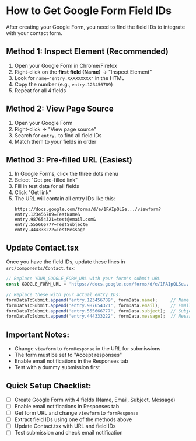 # How to Get Google Form Field IDs

After creating your Google Form, you need to find the field IDs to integrate with your contact form.

## Method 1: Inspect Element (Recommended)

1. Open your Google Form in Chrome/Firefox
2. Right-click on the **first field (Name)** → "Inspect Element"
3. Look for `name="entry.XXXXXXXXX"` in the HTML
4. Copy the number (e.g., `entry.123456789`)
5. Repeat for all 4 fields

## Method 2: View Page Source

1. Open your Google Form
2. Right-click → "View page source"
3. Search for `entry.` to find all field IDs
4. Match them to your fields in order

## Method 3: Pre-filled URL (Easiest)

1. In Google Forms, click the three dots menu
2. Select "Get pre-filled link"
3. Fill in test data for all fields
4. Click "Get link"
5. The URL will contain all entry IDs like this:
   ```
   https://docs.google.com/forms/d/e/1FAIpQLSe.../viewform?
   entry.123456789=TestName&
   entry.987654321=test@email.com&
   entry.555666777=TestSubject&
   entry.444333222=TestMessage
   ```

## Update Contact.tsx

Once you have the field IDs, update these lines in `src/components/Contact.tsx`:

```javascript
// Replace YOUR_GOOGLE_FORM_URL with your form's submit URL
const GOOGLE_FORM_URL = 'https://docs.google.com/forms/d/e/1FAIpQLSe.../formResponse';

// Replace these with your actual entry IDs:
formDataToSubmit.append('entry.123456789', formData.name);     // Name field
formDataToSubmit.append('entry.987654321', formData.email);    // Email field  
formDataToSubmit.append('entry.555666777', formData.subject);  // Subject field
formDataToSubmit.append('entry.444333222', formData.message);  // Message field
```

## Important Notes:

- Change `viewform` to `formResponse` in the URL for submissions
- The form must be set to "Accept responses" 
- Enable email notifications in the Responses tab
- Test with a dummy submission first

## Quick Setup Checklist:

- [ ] Create Google Form with 4 fields (Name, Email, Subject, Message)
- [ ] Enable email notifications in Responses tab
- [ ] Get form URL and change `viewform` to `formResponse`
- [ ] Extract field IDs using one of the methods above
- [ ] Update Contact.tsx with URL and field IDs
- [ ] Test submission and check email notification
